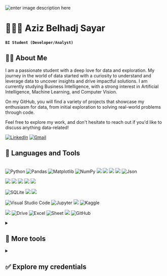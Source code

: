 ![enter image description here](https://github.com/azizbelhadjsayar/azizbelhadjsayar/blob/main/banner.gif?raw=true)
<h1>🧑🏻‍💻 Aziz Belhadj Sayar</h1>

**`BI Student (Developer/Analyst)`**

## 👨‍💻 About Me
I am a passionate student with a deep love for data and exploration. My journey in the world of data started with a curiosity to understand and leverage data to uncover insights and drive impactful solutions. I am currently studying Business Intelligence, with a strong interest in Artificial Intelligence, Machine Learning, and Computer Vision.

On my GitHub, you will find a variety of projects that showcase my enthusiasm for data, from initial exploration to solving real-world problems through code.

Feel free to explore my work, and don't hesitate to reach out if you'd like to discuss anything data-related!

<p>
<a href="https://www.linkedin.com/in/azizbelhadjsayar/"> <img alt="LinkedIn" src="https://img.shields.io/badge/linkedin-%230077B5.svg?style=for-the-badge&logo=linkedin&logoColor=white"/></a>
<a href="mailto:aziz.belhadjsayar.1@gmail.com"> <img alt="Gmail" src="https://img.shields.io/badge/Gmail-D14836?style=for-the-badge&logo=gmail&logoColor=white"/></a> 
<br>
</p>

<h2>🧰 Languages and Tools</h2> 
<!--Programming languages-->
<p>
  <br>
  <img alt="Python" src="https://img.shields.io/badge/python-3670A0?style=for-the-badge&logo=python&logoColor=ffdd54"/>
  <img alt="Pandas" src="https://img.shields.io/badge/pandas-%23150458.svg?style=for-the-badge&logo=pandas&logoColor=white"/>
  <img alt="Matplotlib" src="https://img.shields.io/badge/Matplotlib-%23ffffff.svg?style=for-the-badge&logo=Matplotlib&logoColor=black"/>
  <img alt="NumPy" src="https://img.shields.io/badge/numpy-%23013243.svg?style=for-the-badge&logo=numpy&logoColor=white"/>
  <img src="https://img.shields.io/badge/Keras-%23D00000.svg?style=for-the-badge&logo=Keras&logoColor=white"/>
  <img src="https://img.shields.io/badge/scikit--learn-%23F7931E.svg?style=for-the-badge&logo=scikit-learn&logoColor=white"/>
  <img src="https://img.shields.io/badge/TensorFlow-%23FF6F00.svg?style=for-the-badge&logo=TensorFlow&logoColor=white"/>
  <img src="https://img.shields.io/badge/opencv-%230101f7.svg?style=for-the-badge&logo=opencv&logoColor=F70101"/>
  <img alt="Json" src="https://img.shields.io/badge/JSON-000000.svg?style=for-the-badge&logo=JSON&logoColor=white"/>
</p>
<p>
  <img src="https://img.shields.io/badge/c-%2300599C.svg?style=for-the-badge&logo=c&logoColor=white"/>
  <img src="https://img.shields.io/badge/c%23-%23239120.svg?style=for-the-badge&logo=csharp&logoColor=white"/>
  <img src="https://img.shields.io/badge/.NET-5C2D91?style=for-the-badge&logo=.net&logoColor=white"/>
  <img src="https://img.shields.io/badge/java-%23ED8B00.svg?style=for-the-badge&logo=openjdk&logoColor=white"/>
  <img src="https://img.shields.io/badge/javafx-%23FF0000.svg?style=for-the-badge&logo=javafx&logoColor=white"/>
</p>
<p>
  <img alt="SQLite" src="https://img.shields.io/badge/sqlite-%2307405e.svg?style=for-the-badge&logo=sqlite&logoColor=white"/>
  <img src="https://img.shields.io/badge/mysql-4479A1.svg?style=for-the-badge&logo=mysql&logoColor=white"/>
  <img src="https://img.shields.io/badge/Microsoft%20SQL%20Server-CC2927?style=for-the-badge&logo=microsoft%20sql%20server&logoColor=white"/>
</p>
<!--Platforms-->
<p>
  <img alt="Visual Studio Code" src="https://img.shields.io/badge/VSCode-0078d7.svg?style=for-the-badge&logo=visual-studio-code&logoColor=white"/>
  <img alt="Jupyter" src="https://img.shields.io/badge/Jupyter-F37626.svg?style=for-the-badge&logo=Jupyter&logoColor=white"/>
  <img src="https://img.shields.io/badge/Eclipse-FE7A16.svg?style=for-the-badge&logo=Eclipse&logoColor=white"/>
  <img alt="Kaggle" src="https://img.shields.io/badge/Kaggle-035a7d?style=for-the-badge&logo=kaggle&logoColor=white"/>
</p>
<!--Tools-->
<p>
  <img src="https://img.shields.io/badge/power_bi-F2C811?style=for-the-badge&logo=powerbi&logoColor=black"/>
  <img alt="Drive" src="https://img.shields.io/badge/Google%20Drive-4285F4.svg?style=for-the-badge&logo=Google-Drive&logoColor=white"/>
  <img alt="Excel" src="https://img.shields.io/badge/Microsoft%20Excel-217346.svg?style=for-the-badge&logo=Microsoft-Excel&logoColor=white"/>
  <img alt="Sheet" src="https://img.shields.io/badge/Google%20Sheets-34A853.svg?style=for-the-badge&logo=Google-Sheets&logoColor=white"/>
  <img src="https://img.shields.io/badge/git-%23F05033.svg?style=for-the-badge&logo=git&logoColor=white"/>
  <img alt="GitHub" src="https://img.shields.io/badge/github-%23121011.svg?style=for-the-badge&logo=github&logoColor=white"/>
  <br>
</p>
<details>
<summary><h2>👾 More tools</h2></summary>
  <br>
<!--Creaative-->
  <img alt="HTML5" src="https://img.shields.io/badge/html5-%23E34F26.svg?style=for-the-badge&logo=html5&logoColor=white"/>
  <img src="https://img.shields.io/badge/php-%23777BB4.svg?style=for-the-badge&logo=php&logoColor=white"/>
  <img alt="CSS3" src="https://img.shields.io/badge/css3-%231572B6.svg?style=for-the-badge&logo=css3&logoColor=white"/>
  <img alt="Bootstrap" src="https://img.shields.io/badge/bootstrap-%23563D7C.svg?style=for-the-badge&logo=bootstrap&logoColor=white"/>
  <img alt="JavaScript" src="https://img.shields.io/badge/javascript-%23323330.svg?style=for-the-badge&logo=javascript&logoColor=%23F7DF1E"/>
  <img src="https://img.shields.io/badge/jquery-%230769AD.svg?style=for-the-badge&logo=jquery&logoColor=white"/>
  <br><br>
  <img alt="Markdown" src="https://img.shields.io/badge/markdown-%23000000.svg?style=for-the-badge&logo=markdown&logoColor=white"/>
  <img alt="Canva" src="https://img.shields.io/badge/Canva-%2300C4CC.svg?style=for-the-badge&logo=Canva&logoColor=white"/>
  <img alt="Photoshop" src="https://img.shields.io/badge/adobe%20photoshop-%2331A8FF.svg?style=for-the-badge&logo=adobe%20photoshop&logoColor=white"/>
<!--Operatin Systems-->
  <br><br>
  <img alt="Windows 10" src="https://img.shields.io/badge/windows-0078D6?style=for-the-badge&logo=windows&logoColor=white" />
  <img alt="Linux" src="https://img.shields.io/badge/Linux-FCC624?style=for-the-badge&logo=linux&logoColor=black" />
</details>

<details>
  <summary><h2>✅ Explore my credentials</h2></summary>
  <h3>My profile on coursera : <a href="https://www.coursera.org/user/338411d0fbdbf87f4dffa388485d20ed"><img src="https://img.shields.io/badge/Coursera-%230056D2.svg?style=for-the-badge&logo=Coursera&logoColor=white"/ width="80"></a></h3>
  <table style="border-collapse: collapse; border: none;">
  <tr>
    <td>
      <a href="https://www.coursera.org/account/accomplishments/specialization/7SKBCLWCU6HL" target="_blank">
        <img src="https://github.com/azizbelhadjsayar/azizbelhadjsayar/blob/main/ML.png?raw=true"/>
      </a>
    </td>
    <td>
      <a href="https://www.coursera.org/account/accomplishments/specialization/HP62NRPUS4KN" target="_blank">
        <img src="https://github.com/azizbelhadjsayar/azizbelhadjsayar/blob/main/python.png?raw=true"/>
      </a>
    </td>
  </tr>
  <tr>
    <td>
      <a href="https://www.coursera.org/account/accomplishments/specialization/4EES6F24BL5A" target="_blank">
        <img src="https://github.com/azizbelhadjsayar/azizbelhadjsayar/blob/main/python.png?raw=true" alt="PDF Thumbnail" style="width:350px;"/>
      </a>
    </td>
  </tr>
  <tr>

  </tr>
</table>
</details>

